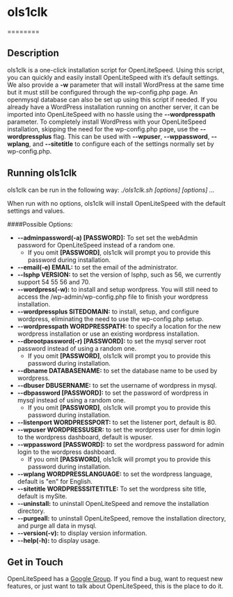 # ols1clk
========

Description
--------

ols1clk is a one-click installation script for OpenLiteSpeed. Using this script, you can quickly and easily install OpenLiteSpeed with it’s default settings. We also provide a **-w** parameter that will install WordPress at the same time but it must still be configured through the wp-config.php page. An openmysql database can also be set up using this script if needed. If you already have a WordPress installation running on another server, it can be imported into OpenLiteSpeed with no hassle using the **--wordpresspath** parameter. To completely install WordPress with your OpenLiteSpeed installation, skipping the need for the wp-config.php page, use the **--wordpressplus** flag. This can be used with **--wpuser**, **--wppassword**, **--wplang**, and **--sitetitle** to configure each of the settings normally set by wp-config.php.

Running ols1clk
--------

ols1clk can be run in the following way:
*./ols1clk.sh [options] [options] …*

When run with no options, ols1clk will install OpenLiteSpeed with the default settings and values.

####Possible Options:
* **--adminpassword(-a) [PASSWORD]:** To set set the webAdmin password for OpenLiteSpeed instead of a random one.
  * If you omit **[PASSWORD]**, ols1clk will prompt you to provide this password during installation.
* **--email(-e) EMAIL:** to set the email of the administrator.
* **--lsphp VERSION:** to set the version of lsphp, such as 56, we currently support 54 55 56 and 70.
* **--wordpress(-w):** to install and setup wordpress. You will still need to access the /wp-admin/wp-config.php file to finish your wordpress installation.
* **--wordpressplus SITEDOMAIN:** to install, setup, and configure wordpress, eliminating the need to use the wp-config.php setup. 
* **--wordpresspath WORDPRESSPATH:** to specify a location for the new wordpress installation or use an existing wordpress installation.
* **--dbrootpassword(-r) [PASSWORD]:** to set the mysql server root password instead of using a random one.
  * If you omit **[PASSWORD]**, ols1clk will prompt you to provide this password during installation.
* **--dbname DATABASENAME:** to set the database name to be used by wordpress.
* **--dbuser DBUSERNAME:** to set the username of wordpress in mysql.
* **--dbpassword [PASSWORD]:** to set the password of wordpress in mysql instead of using a random one.
  * If you omit **[PASSWORD]**, ols1clk will prompt you to provide this password during installation.
* **--listenport WORDPRESSPORT:** to set the listener port, default is 80.
* **--wpuser WORDPRESSUSER:** to set the wordpress user for dmin login to the wordpress dashboard, default is wpuser.
* **--wppassword [PASSWORD]:** to set the wordpress password for admin login to the wordpress dashboard.
  * If you omit **[PASSWORD]**, ols1clk will prompt you to provide this password during installation.
* **--wplang WORDPRESSLANGUAGE:** to set the wordpress language, default is "en" for English.
* **--sitetitle WORDPRESSSITETITLE:** To set the wordpress site title, default is mySite.
* **--uninstall:** to uninstall OpenLiteSpeed and remove the installation directory.
* **--purgeall:** to uninstall OpenLiteSpeed, remove the installation directory, and purge all data in mysql.
* **--version(-v):** to display version information.
* **--help(-h):** to display usage.

Get in Touch
--------

OpenLiteSpeed has a [Google Group](https://groups.google.com/forum/#!forum/openlitespeed-development). If you find a bug, want to request new features, or just want to talk about OpenLiteSpeed, this is the place to do it.


